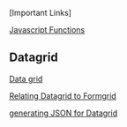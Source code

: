 [Important Links]

[Javascript Functions](https://github.com/atiq-shumon/js-hacks-javascript-async-js/blob/master/README.md)




Datagrid
--------------------------
[Data grid](https://github.com/atiq-shumon/angularframework/blob/master/components/datagrid.md)

[Relating Datagrid to Formgrid](https://github.com/atiq-shumon/angularframework/blob/master/components/datagridandformgroup.md)

[generating JSON for Datagrid](https://github.com/atiq-shumon/angularframework/blob/master/components/generatingjsonforlist.md)
